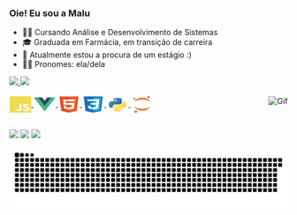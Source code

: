 ### Oie! Eu sou a Malu
 
- 👩‍💻 Cursando Análise e Desenvolvimento de Sistemas
- 🎓 Graduada em Farmácia, em transição de carreira
- 🔎 Atualmente estou a procura de um estágio :)
- 🏳️‍🌈 Pronomes: ela/dela


 <div>
  <a href="https://github.com/marialgomes">
  <img height="150em" src="https://github-readme-stats.vercel.app/api?username=marialgomes&show_icons=true&theme=dracula&include_all_commits=true&count_private=true"/>
  <img height="150em" src="https://github-readme-stats.vercel.app/api/top-langs/?username=marialgomes&layout=compact&langs_count=7&theme=dracula"/>
</div>
<div style="display: inline_block"><br>
  <img align="center" alt="JS" height="30" width="40" src="https://raw.githubusercontent.com/devicons/devicon/master/icons/javascript/javascript-plain.svg">
  <img align="center" alt="Vue" height="30" width="40" src="https://raw.githubusercontent.com/devicons/devicon/master/icons/vuejs/vuejs-original.svg">
  <img align="center" alt="HTML" height="30" width="40" src="https://raw.githubusercontent.com/devicons/devicon/master/icons/html5/html5-original.svg">
  <img align="center" alt="CSS" height="30" width="40" src="https://raw.githubusercontent.com/devicons/devicon/master/icons/css3/css3-original.svg">
  <img align="center" alt="Python" height="30" width="40" src="https://raw.githubusercontent.com/devicons/devicon/master/icons/python/python-original.svg">
  <img align="center" alt="Jupyter" height="30" width="40" src="https://raw.githubusercontent.com/devicons/devicon/master/icons/jupyter/jupyter-original.svg">

  <img align="right" alt="Gif" src="https://media.discordapp.net/attachments/741458346497933384/882798488096743514/Webp.net-gifmaker.gif?width=150&height=150">
</div>
  
  ##
 
<div> 
  <a href="https://instagram.com/mahlug" target="_blank"><img src="https://img.shields.io/badge/-Instagram-%23E4405F?style=for-the-badge&logo=instagram&logoColor=white" target="_blank"></a>
  <a href = "mailto:gomesmluiza@gmail.com"><img src="https://img.shields.io/badge/-Gmail-%23333?style=for-the-badge&logo=gmail&logoColor=white" target="_blank"></a>
  <a href="https://www.linkedin.com/in/maria-luiza-gomes-3775a9b6/" target="_blank"><img src="https://img.shields.io/badge/-LinkedIn-%230077B5?style=for-the-badge&logo=linkedin&logoColor=white" target="_blank"></a> 
 
  ![Snake animation](https://github.com/marialgomes/marialgomes/blob/output/github-contribution-grid-snake.svg)
 
</div>

